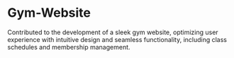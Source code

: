 # Gym-Website
Contributed to the development of a sleek gym website, optimizing user experience with intuitive design and seamless functionality, including class schedules and membership management.

